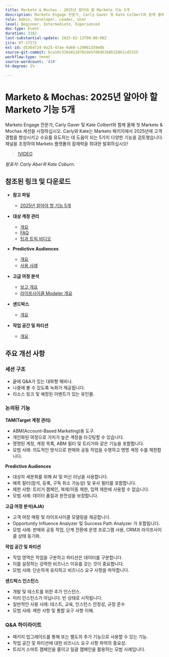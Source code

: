 ```yaml
---
title: Marketo & Mochas - 2025년 알아야 할 Marketo 기능 5개
description: Marketo Engage 전문가, Carly Gaver 및 Kate Colbert와 함께 올해 첫 Marketo & Mochas 세션을 시청하십시오. Carly와 Kate는 Marketo 패키지에서 2025년에 고객 경험을 향상시키고 수요를 유도하는 데 도움이 되는 5가지 다양한 기능을 검토했습니다. 채널을 조정하여 Marketo 플랫폼의 잠재력을 최대한 발휘하십시오!
role: Admin, Developer, Leader, User
level: Beginner, Intermediate, Experienced
doc-type: Event
duration: 3382
last-substantial-update: 2025-02-13T00:00:00Z
jira: KT-17272
exl-id: d536d724-9a25-47ae-9a60-c29861359e0b
source-git-commit: bca10c328d4118782de5fd6d63b8b32861cd5155
workflow-type: tm+mt
source-wordcount: '410'
ht-degree: 2%

---
```



# Marketo &amp; Mochas: 2025년 알아야 할 Marketo 기능 5개

Marketo Engage 전문가, Carly Gaver 및 Kate Colbert와 함께 올해 첫 Marketo &amp; Mochas 세션을 시청하십시오. Carly와 Kate는 Marketo 패키지에서 2025년에 고객 경험을 향상시키고 수요를 유도하는 데 도움이 되는 5가지 다양한 기능을 검토했습니다. 채널을 조정하여 Marketo 플랫폼의 잠재력을 최대한 발휘하십시오!

>[!VIDEO](https://video.tv.adobe.com/v/3444165/?learn=on&enablevpops)

*발표자: Carly Aber와 Kate Coburn.*

## 참조된 링크 및 다운로드

* **참고 파일**
   * [2025년 알아야 할 기능 5개](../assets/marketo-&-mochas-5-features-handout.pdf)

* **대상 계정 관리**
   * [개요](https://experienceleague.adobe.com/en/docs/marketo/using/product-docs/target-account-management/setup/target-account-management-overview)
   * [FAQ](https://nation.marketo.com/t5/knowledgebase/target-account-management-previously-abm-faq-product-facts-and/ta-p/301199)
   * [팁과 트릭 비디오](https://nation.marketo.com/t5/product-blogs/marketo-engage-abm-tips-amp-tricks-with-corey-bayless/ba-p/304664)

* **Predictive Audiences**
   * [개요](https://experienceleague.adobe.com/en/docs/marketo/using/product-docs/core-marketo-concepts/predictive-audiences/getting-started-with-predictive-audiences)
   * [사용 사례](https://nation.marketo.com/t5/product-blogs/using-predictive-audiences-in-marketo-engage/ba-p/301937)

* **고급 여정 분석**
   * [보고 개요](https://experienceleague.adobe.com/en/docs/marketo/using/product-docs/reporting/reporting-overview#advanced-journey-analytics)
   * [라이프사이클 Modeler 개요](https://experienceleague.adobe.com/en/docs/marketo/using/product-docs/reporting/revenue-cycle-analytics/revenue-cycle-models/understanding-revenue-models)

* **샌드박스**
   * [개요](https://experienceleague.adobe.com/en/docs/marketo/using/product-docs/core-marketo-concepts/miscellaneous/marketo-sandbox)

* **작업 공간 및 파티션**
   * [개요](https://experienceleague.adobe.com/en/docs/marketo/using/product-docs/administration/workspaces-and-person-partitions/understanding-workspaces-and-person-partitions)

## 주요 개선 사항

### 세션 구조

* 끝에 Q&amp;A가 있는 대화형 웨비나.
* 나중에 볼 수 있도록 녹화가 제공됩니다.
* 리소스 링크 및 예정된 이벤트가 있는 유인물.

### 논의된 기능

**TAM(Target 계정 관리)**

* ABM(Account-Based Marketing)용 도구.
* 개인화된 여정으로 가치가 높은 계정을 타깃팅할 수 있습니다.
* 명명된 계정, 계정 목록, ABM 필터 및 트리거와 같은 기능을 포함합니다.
* 모범 사례: 의도적인 방식으로 판매와 공동 작업을 수행하고 명명 계정 수를 제한합니다.

**Predictive Audiences**

* 대상자 세분화를 위해 AI 및 머신 러닝을 사용합니다.
* 예측 필터(참석, 등록, 구독 취소 가능성) 및 유사 필터를 포함합니다.
* 제한 사항: 트리거 캠페인, 복제/이동 제한, 입력 제한에 사용할 수 없습니다.
* 모범 사례: 데이터 품질과 완전성을 보장합니다.

**고급 여정 분석(AJA)**

* 고객 여정 매핑 및 라이프사이클 모델링을 제공합니다.
* Opportunity Influence Analyzer 및 Success Path Analyzer 가 포함됩니다.
* 모범 사례: 판매와 공동 작업, 단계 전환에 운영 프로그램 사용, CRM과 라이프사이클 상태 동기화.

**작업 공간 및 파티션**

* 작업 영역은 작업을 구분하고 파티션은 데이터를 구분합니다.
* 이를 설정하는 강력한 비즈니스 이유를 갖는 것이 중요합니다.
* 모범 사례: 단순하게 유지하고 비즈니스 요구 사항을 파악합니다.

**샌드박스 인스턴스**

* 개발 및 테스트를 위한 추가 인스턴스.
* 미러 인스턴스가 아닙니다. 빈 상태로 시작됩니다.
* 일반적인 사용 사례: 테스트, 교육, 인스턴스 안정성, 규정 준수
* 모범 사례: 제한 사항 및 통합 요구 사항 이해.

### Q&amp;A 하이라이트

* 패키지 업그레이드를 통해 또는 별도의 추가 기능으로 사용할 수 있는 기능.
* 작업 공간 및 파티션에 대한 비즈니스 요구 사항 파악의 중요성.
* 트리거 스마트 캠페인을 줄이고 일괄 캠페인을 활용하는 모범 사례입니다.
